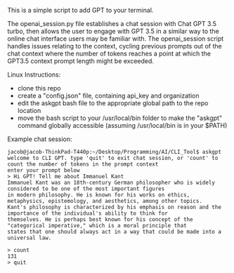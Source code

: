 This is a simple script to add GPT to your terminal.

The openai_session.py file establishes a chat session with Chat GPT 3.5 turbo, then allows the user to engage with GPT 3.5 in a similar way to the online chat interface users may be familiar with.
The openai_session script handles issues relating to the context, cycling previous prompts out of the chat context where the number of tokens reaches a point at which the GPT3.5 context prompt length might be exceeded.

Linux Instructions:
- clone this repo
- create a "config.json" file, containing api_key and organization
- edit the askgpt bash file to the appropriate global path to the repo location
- move the bash script to your /usr/local/bin folder to make the "askgpt" command globally accessible
(assuming /usr/local/bin is in your $PATH)

Example chat session:
```console
jacob@jacob-ThinkPad-T440p:~/Desktop/Programming/AI/CLI_Tool$ askgpt
welcome to CLI GPT. type 'quit' to exit chat session, or 'count' to count the number of tokens in the prompt context
enter your prompt below
> Hi GPT! Tell me about Immanuel Kant
Immanuel Kant was an 18th-century German philosopher who is widely considered to be one of the most important figures 
in modern philosophy. He is known for his works on ethics, metaphysics, epistemology, and aesthetics, among other topics. 
Kant's philosophy is characterized by his emphasis on reason and the importance of the individual's ability to think for 
themselves. He is perhaps best known for his concept of the "categorical imperative," which is a moral principle that 
states that one should always act in a way that could be made into a universal law.

> count
131
> quit
```
